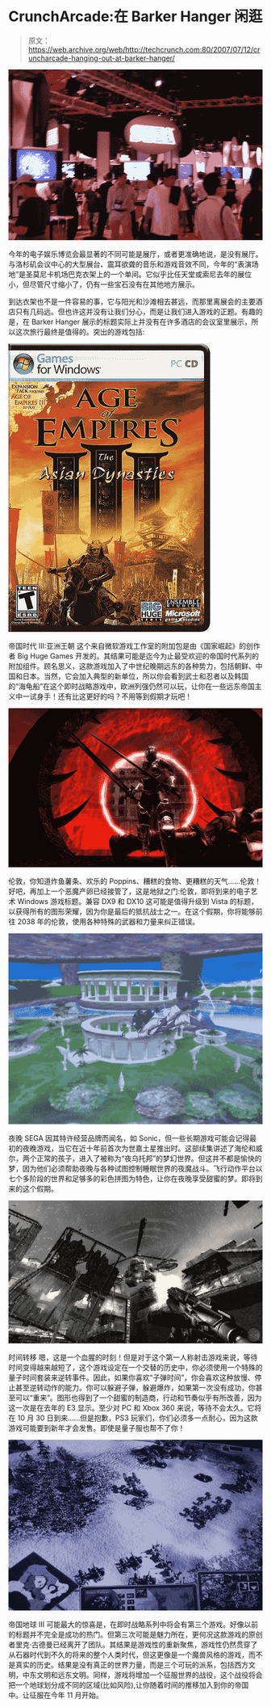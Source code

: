 # CrunchArcade:在 Barker Hanger 闲逛

> 原文：<https://web.archive.org/web/http://techcrunch.com:80/2007/07/12/cruncharcade-hanging-out-at-barker-hanger/>

[![Photo Sharing and Video Hosting at Photobucket](img/fd850d07ff34c2ba9795c0405d020524.png)](https://web.archive.org/web/20140505062909/http://photobucket.com/)

今年的电子娱乐博览会最显著的不同可能是展厅，或者更准确地说，是没有展厅。与洛杉矶会议中心的大型展台、震耳欲聋的音乐和游戏音效不同，今年的“表演场地”是圣莫尼卡机场巴克衣架上的一个单间。它似乎比任天堂或索尼去年的展位小，但尽管尺寸缩小了，仍有一些宝石没有在其他地方展示。

到达衣架也不是一件容易的事，它与阳光和沙滩相去甚远，而那里离展会的主要酒店只有几码远。但也许这并没有让我们分心，而是让我们进入游戏的正题。有趣的是，在 Barker Hanger 展示的标题实际上并没有在许多酒店的会议室里展示，所以这次旅行最终是值得的。突出的游戏包括:

[![Photo Sharing and Video Hosting at Photobucket](img/51679d442a702c17495ce1f681c2219c.png)](https://web.archive.org/web/20140505062909/http://photobucket.com/)

帝国时代 III:亚洲王朝
这个来自微软游戏工作室的附加包是由《国家崛起》的创作者 Big Huge Games 开发的。其结果可能是迄今为止最受欢迎的帝国时代系列的附加组件。顾名思义，这款游戏加入了中世纪晚期远东的各种势力，包括朝鲜、中国和日本。当然，它会加入典型的新单位，所以你会看到武士和忍者以及韩国的“海龟船”在这个即时战略游戏中，欧洲列强仍然可以玩，让你在一些远东帝国主义中一试身手！还有比这更好的吗？不用等到假期才玩吧！

[![Photo Sharing and Video Hosting at Photobucket](img/c8a3452a87d51fd3bee7cde1b06fddc6.png)](https://web.archive.org/web/20140505062909/http://photobucket.com/)

伦敦，你知道炸鱼薯条、欢乐的 Poppins、糟糕的食物、更糟糕的天气……伦敦！好吧，再加上一个恶魔产卵已经接管了，这是地狱之门:伦敦，即将到来的电子艺术 Windows 游戏标题。兼容 DX9 和 DX10 这可能是值得升级到 Vista 的标题，以获得所有的图形荣耀，因为你是最后的抵抗战士之一。在这个假期，你将能够前往 2038 年的伦敦，使用各种特殊的武器和力量来纠正错误。

[![Photo Sharing and Video Hosting at Photobucket](img/16a6942f8c1909caf310ea90ebe3244f.png)](https://web.archive.org/web/20140505062909/http://photobucket.com/)

夜晚
SEGA 因其特许经营品牌而闻名，如 Sonic，但一些长期游戏可能会记得最初的夜晚游戏，当它在近十年前首次为世嘉土星推出时。这部续集讲述了海伦和威尔，两个正常的孩子，进入了被称为“夜乌托邦”的梦幻世界。但这并不都是愉快的梦，因为他们必须帮助夜晚与各种试图控制睡眠世界的夜魔战斗。飞行动作平台以七个多阶段的世界和足够多的彩色拼图为特色，让你在夜晚享受甜蜜的梦。即将到来的这个假期。

![timeshift.jpg](img/03eb61fdb5b61c477b262aa6ab1a7fc5.png)

时间转移
嗯，这是一个血腥的时刻！但是对于这个第一人称射击游戏来说，等待时间变得越来越短了，这个游戏设定在一个交替的历史中，你必须使用一个特殊的量子时间套装来逆转事件。因此，如果你喜欢“子弹时间”，你会喜欢这种放慢、停止甚至逆转动作的能力。你可以躲避子弹，躲避爆炸，如果第一次没有成功，你甚至可以“重来”。图形也得到了一个甜蜜的制造商，行动和节奏似乎有所改善，因为这一次是在去年的 E3 显示。至少对 PC 和 Xbox 360 来说，等待不会太久。它将在 10 月 30 日到来……但是抱歉，PS3 玩家们，你们必须多一点耐心，因为这款游戏可能要到新年才会发售。即使是量子服也帮不了你！

[![Photo Sharing and Video Hosting at Photobucket](img/baeb80f94bb6a47602b74652b2160834.png)](https://web.archive.org/web/20140505062909/http://photobucket.com/)

帝国地球 III
可能最大的惊喜是，在即时战略系列中将会有第三个游戏。好像以前的标题并不完全是成功的热门。但第三次可能是魅力所在，更何况这款游戏的原创者里克·古德曼已经离开了团队。其结果是游戏性的重新聚焦，游戏性仍然贯穿了从石器时代到不久的将来的整个人类时代，但这更像是一个魔兽风格的游戏，而不是真实的历史。结果是没有真正的世界力量，而是三个可玩的派系，包括西方文明，中东文明和远东文明。同样，游戏将增加一个征服世界的战役，这个战役将会把一个地球划分成不同的区域(比如风险),让你随着时间的推移加入到你的帝国中。让征服在今年 11 月开始。